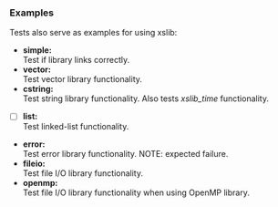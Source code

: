 ### Examples
Tests also serve as examples for using xslib:  
- **simple:**  
  Test if library links correctly.
- **vector:**  
  Test vector library functionality.
- **cstring:**  
  Test string library functionality. Also tests *xslib_time* functionality.
- [ ] **list:**  
  Test linked-list functionality.
- **error:**  
  Test error library functionality. NOTE: expected failure.  
- **fileio:**  
  Test file I/O library functionality.  
- **openmp:**  
  Test file I/O library functionality when using OpenMP library.  
